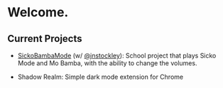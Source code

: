# Welcome.

## Current Projects

+ [SickoBambaMode](https://github.com/jnstockley/sickoBambaMode) (w/ [@jnstockley](https://github.com/jnstockley)): School project that plays Sicko Mode and Mo Bamba, with the ability to change the volumes.

+ Shadow Realm: Simple dark mode extension for Chrome
